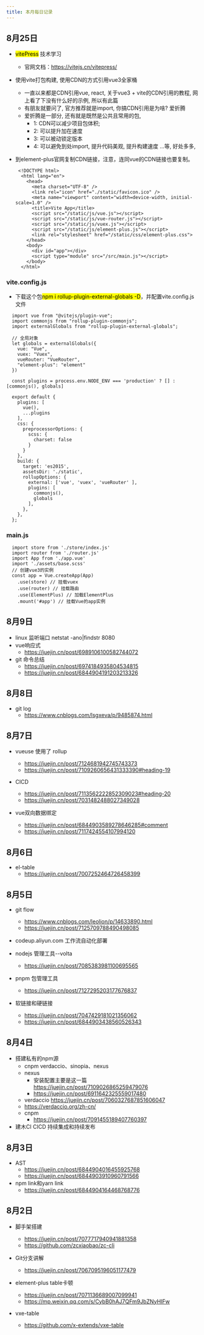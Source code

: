 ```yaml
---
title: 本月每日记录
---
```


<style lang="sass" scoped>
h3
    color: red
</style>
## 8月25日
- <mark>vitePress</mark> 技术学习
  - 官网文档：https://vitejs.cn/vitepress/
- 使用vite打包构建, 使用CDN的方式引用vue3全家桶
  - 一直以来都是CDN引用vue, react, 关于vue3 + vite的CDN引用的教程, 网上看了下没有什么好的示例, 所以有此篇
  - 有朋友就要问了, 官方推荐就是import, 你搞CDN引用是为啥? 爱折腾
  - 爱折腾是一部分, 还有就是既然是公共且常用的包,
    - 1: CDN可以减少项目包体积;
    - 2: 可以提升加在速度
    - 3: 可以被动锁定版本
    - 4: 可以避免到处import, 提升代码美观, 提升构建速度
  ...等, 好处多多,

- 到element-plus官网复制CDN链接，注意，连同vue的CDN链接也要复制。
  ```
   <!DOCTYPE html>
    <html lang="en">
      <head>
        <meta charset="UTF-8" />
        <link rel="icon" href="./static/favicon.ico" />
        <meta name="viewport" content="width=device-width, initial-scale=1.0" />
        <title>Vite App</title>
        <script src="/static/js/vue.js"></script>
        <script src="/static/js/vue-router.js"></script>
        <script src="/static/js/vuex.js"></script>
        <script src="/static/js/element-plus.js"></script>
        <link rel="stylesheet" href="/static/css/element-plus.css">
      </head>
      <body>
        <div id="app"></div>
        <script type="module" src="/src/main.js"></script>
      </body>
    </html>
  ```
### vite.config.js
- 下载这个包<mark>npm i rollup-plugin-external-globals -D</mark>，并配置vite.config.js文件
```
  import vue from "@vitejs/plugin-vue";
  import commonjs from "rollup-plugin-commonjs";
  import externalGlobals from "rollup-plugin-external-globals";

  // 全局对象
  let globals = externalGlobals({
    vue: "Vue",
    vuex: "Vuex",
    vueRouter: "VueRouter",
    "element-plus": "element"
  })

  const plugins = process.env.NODE_ENV === 'production' ? [] : [commonjs(), globals]

  export default {
    plugins: [
      vue(),
      ...plugins
    ],
    css: {
      preprocessorOptions: {
        scss: {
          charset: false
        }
      }
    },
    build: {
      target: 'es2015',
      assetsDir: './static',
      rollupOptions: {
        external: ['vue', 'vuex', 'vueRouter' ],
        plugins: [
          commonjs(),
          globals
        ],
      },
    },
  };
```
### main.js
```
  import store from './store/index.js'
  import router from './router.js'
  import App from './app.vue'
  import './assets/base.scss'
  // 创建vue3的实例
  const app = Vue.createApp(App)
    .use(store) // 挂载vuex
    .use(router) // 挂载路由
    .use(ElementPlus) // 加载ElementPlus
    .mount('#app') // 挂载Vue的app实例
```
## 8月9日
- linux 监听端口
  netstat -ano|findstr 8080
- vue响应式
  - https://juejin.cn/post/6989106100582744072
- git 命令总结
  - https://juejin.cn/post/6974184935804534815
  - https://juejin.cn/post/6844904191203213326
## 8月8日
- git log
  - https://www.cnblogs.com/lsgxeva/p/9485874.html
## 8月7日
- vueuse 使用了 rollup
  - https://juejin.cn/post/7124681942745743373
  - https://juejin.cn/post/7109260656431333390#heading-19
- CICD
  - https://juejin.cn/post/7113562222852309023#heading-20
  - https://juejin.cn/post/7031482488027349028

- vue双向数据绑定
  - https://juejin.cn/post/6844903589278646285#comment
  - https://juejin.cn/post/7117424554107994120
## 8月6日
- el-table 
  - https://juejin.cn/post/7007252464726458399 

## 8月5日
- git flow
  - https://www.cnblogs.com/leolion/p/14633890.html
  - https://juejin.cn/post/7125709788490498085
- codeup.aliyun.com 工作流自动化部署

- nodejs 管理工具--volta
  - https://juejin.cn/post/7085383981100695565

- pnpm 包管理工具
  - https://juejin.cn/post/7127295203177676837
- 软链接和硬链接
  - https://juejin.cn/post/7047429181021356062
  - https://juejin.cn/post/6844903438560526343
## 8月4日
- 搭建私有的npm源
  - cnpm verdaccio、sinopia、nexus
  - nexus 
    - 安装配置主要是这一篇 https://juejin.cn/post/7109026865259479076
    - https://juejin.cn/post/6911642325559017480
  - verdaccio https://juejin.cn/post/7060327687851606047
  - https://verdaccio.org/zh-cn/
  - cnpm
    - https://juejin.cn/post/7091455189407760397
- 建木CI  CICD 持续集成和持续发布

## 8月3日
- AST
  - https://juejin.cn/post/6844904016455925768
  - https://juejin.cn/post/6844903910960791566
- npm link和yarn link
  - https://juejin.cn/post/6844904164468768776
## 8月2日
- 脚手架搭建
  - https://juejin.cn/post/7077717940941881358
  - https://github.com/zcxiaobao/zc-cli
- Git分支讲解
  - https://juejin.cn/post/7067095196051177479
- element-plus table卡顿
  - https://juejin.cn/post/7071136689007099941
  - https://mp.weixin.qq.com/s/CybB0hAJ7QFm9JbZNyHIFw

- vxe-table
  - https://github.com/x-extends/vxe-table
 
